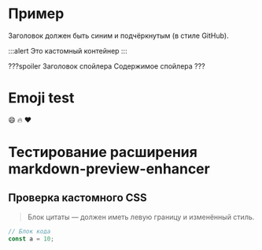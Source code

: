 # Пример
Заголовок должен быть синим и подчёркнутым (в стиле GitHub).

:::alert
Это кастомный контейнер
:::

???spoiler Заголовок спойлера
Содержимое спойлера
???


# Emoji test

:smile: :fire: :heart:



#  Тестирование расширения markdown-preview-enhancer

##  Проверка кастомного CSS

> Блок цитаты — должен иметь левую границу и изменённый стиль.


```ts
// Блок кода
const a = 10;
